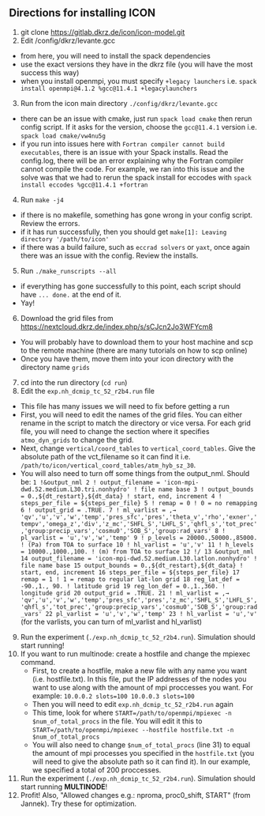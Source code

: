 ## Directions for installing ICON
1. git clone https://gitlab.dkrz.de/icon/icon-model.git
2. Edit /config/dkrz/levante.gcc
  - from here, you will need to install the spack dependencies
  - use the exact versions they have in the dkrz file (you will have the most success this way)
  - when you install openmpi, you must specify `+legacy launchers` i.e. `spack install openmpi@4.1.2 %gcc@11.4.1 +legacylaunchers`
3. Run from the icon main directory `./config/dkrz/levante.gcc`
  - there can be an issue with cmake, just run `spack load cmake` then rerun config script. If it asks for the version, choose the `gcc@11.4.1` version i.e. `spack load cmake/vw4nu5g`
  - if you run into issues here with `Fortran compiler cannot build executables`, there is an issue with your Spack installs. Read the config.log, there will be an error explaining why the Fortran compiler cannot compile the code. For example, we ran into this issue and the solve was that we had to rerun the spack install for eccodes with `spack install eccodes %gcc@11.4.1 +fortran`
4. Run `make -j4 `
  - if there is no makefile, something has gone wrong in your config script. Review the errors.
  - if it has run successfully, then you should get `make[1]: Leaving directory '/path/to/icon'`
  - if there was a build failure, such as `eccrad solvers` or `yaxt`, once again there was an issue with the config. Review the installs.
5. Run `./make_runscripts --all`
  - if everything has gone successfully to this point, each script should have `... done.` at the end of it.
  - Yay!
6. Download the grid files from https://nextcloud.dkrz.de/index.php/s/sCJcn2Jo3WFYcm8
  - You will probably have to download them to your host machine and scp to the remote machine (there are many tutorials on how to scp online)
  - Once you have them, move them into your icon directory with the directory name `grids`
7. cd into the run directory (`cd run`)
8. Edit the `exp.nh_dcmip_tc_52_r2b4.run` file
  - This file has many issues we will need to fix before getting a run
  - First, you will need to edit the names of the grid files. You can either rename in the script to match the directory or vice versa. For each grid file, you will need to change the section where it specifies `atmo_dyn_grids` to change the grid.
  - Next, change `vertical/coord_tables` to `vertical_coord_tables`. Give the absolute path of the vct_filename so it can find it i.e. `/path/to/icon/vertical_coord_tables/atm_hyb_sz_30`.  
  - You will also need to turn off some things from the output_nml. Should be:
`1 !&output_nml
2 ! output_filename = 'icon-mpi-dwd.52.medium.L30.tri.nonhydro' ! file name base
3 ! output_bounds = 0.,${dt_restart},${dt_data} ! start, end, increment
4 ! steps_per_file = ${steps_per_file}
5 ! remap = 0 ! 0 = no remapping
6 ! output_grid = .TRUE.
7 ! ml_varlist =
,→ 'qv','u','v','w','temp','pres_sfc','pres','theta_v','rho','exner','tempv','omega_z','div','z_mc','SHFL_S','LHFL_S','qhfl_s','tot_prec','group:precip_vars','cosmu0','SOB_S','group:rad_vars'
8 ! pl_varlist = 'u','v','w','temp'
9 ! p_levels = 20000.,50000.,85000. ! (Pa) from TOA to surface
10 ! hl_varlist = 'u','v'
11 ! h_levels = 10000.,1000.,100. ! (m) from TOA to surface
12 !/
13 &output_nml
14 output_filename = 'icon-mpi-dwd.52.medium.L30.latlon.nonhydro' ! file name base
15 output_bounds = 0.,${dt_restart},${dt_data} ! start, end, increment
16 steps_per_file = ${steps_per_file}
17 remap = 1 ! 1 = remap to regular lat-lon grid
18 reg_lat_def = -90.,1., 90. ! latitude grid
19 reg_lon_def = 0.,1.,360. ! longitude grid
20 output_grid = .TRUE.
21 ! ml_varlist =
,→ 'qv','u','v','w','temp','pres_sfc','pres','z_mc','SHFL_S','LHFL_S','qhfl_s','tot_prec','group:precip_vars','cosmu0','SOB_S','group:rad_vars'
22 pl_varlist = 'u','v','w','temp'
23 ! hl_varlist = 'u','v'`
(for the varlists, you can turn of ml_varlist and hl_varlist)
9. Run the experiment (`./exp.nh_dcmip_tc_52_r2b4.run`). Simulation should start running!
10. If you want to run multinode: create a hostfile and change the mpiexec command.
    - First, to create a hostfile, make a new file with any name you want (i.e. hostfile.txt). In this file, put the IP addresses of the nodes you want to use along with the amount of mpi proccesses you want. For example:
      `10.0.0.2 slots=100
      10.0.0.3 slots=100`
    - Then you will need to edit `exp.nh_dcmip_tc_52_r2b4.run` again
    - This time, look for where `START=/path/to/openmpi/mpiexec -n $num_of_total_procs` in the file. You will edit it this to `START=/path/to/openmpi/mpiexec --hostfile hostfile.txt -n $num_of_total_procs`
    - You will also need to change `$num_of_total_procs` (line 31) to equal the amount of mpi processes you specified in the `hostfile.txt` (you will need to give the absolute path so it can find it). In our example, we specified a total of 200 proccesses.
11. Run the experiment (`./exp.nh_dcmip_tc_52_r2b4.run`). Simulation should start running **MULTINODE**!
12. Profit! Also, "Allowed changes e.g.: nproma, proc0_shift, START" (from Jannek). Try these for optimization. 
